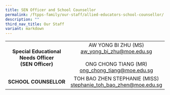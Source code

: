 ```yaml
---
title: SEN Officer and School Counsellor
permalink: /ftpps-family/our-staff/allied-educators-school-counsellor/
description: ""
third_nav_title: Our Staff
variant: markdown
---
```

|  |  |
| :---: | :---: |
| **Special Educational Needs Officer <br>(SEN Officer)** | AW YONG BI ZHU (MS)<br>[aw\_yong\_bi\_zhu@moe.edu.sg](mailto:aw_yong_bi_zhu@moe.edu.sg)<br><br>ONG CHONG TIANG (MR) <br>[ong\_chong\_tiang@moe.edu.sg](mailto:ong_chong_tiang@moe.edu.sg) |
| **SCHOOL COUNSELLOR** | TOH BAO ZHEN STEPHANIE (MISS)<br>[stephanie\_toh\_bao\_zhen@moe.edu.sg](mailto:stephanie_toh_bao_zhen@moe.edu.sg) |